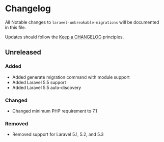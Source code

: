 # Changelog

All Notable changes to `laravel-unbreakable-migrations` will be documented in this file.

Updates should follow the [Keep a CHANGELOG](http://keepachangelog.com/) principles.

## Unreleased

### Added

- Added generate migration command with module support
- Added Laravel 5.5 support
- Added Laravel 5.5 auto-discovery

### Changed

- Changed minimum PHP requirement to 7.1

### Removed

- Removed support for Laravel 5.1, 5.2, and 5.3
